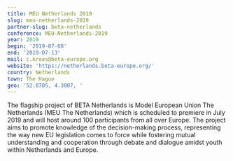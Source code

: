 ```yaml
---
title: MEU Netherlands 2019
slug: meu-netherlands-2019
partner-slug: beta-netherlands
conference: MEU-Netherlands-2019
year: 2019
begin: '2019-07-08'
end: '2019-07-13'
mail: c.kroes@beta-europe.org
website: 'https://netherlands.beta-europe.org/'
country: Netherlands
town: The Hague
geo: '52.0705, 4.3007, '
---
```

  The flagship project of BETA Netherlands is Model European Union The Netherlands (MEU The Netherlands) which is scheduled to premiere in July 2019 and will host around 100 participants from all over Europe. The project aims to promote knowledge of the decision-making process, representing the way new EU legislation comes to force while fostering mutual understanding and cooperation through debate and dialogue amidst youth within Netherlands and Europe.
